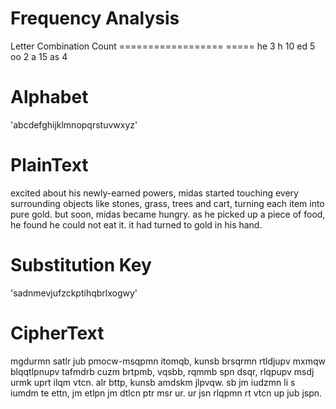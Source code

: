 # Frequency Analysis
Letter Combination          Count
==================          =====
he                          3
h                           10
ed                          5
oo                          2
a                           15
as                          4

# Alphabet
'abcdefghijklmnopqrstuvwxyz'

# PlainText
excited about his newly-earned powers, midas started touching every surrounding objects like stones, grass, trees and cart, turning each item into pure gold. but soon, midas became hungry. as he picked up a piece of food, he found he could not eat it. it had turned to gold in his hand.

# Substitution Key
'sadnmevjufzckptihqbrlxogwy'

# CipherText
mgdurmn satlr jub pmocw-msqpmn itomqb, kunsb brsqrmn rtldjupv mxmqw blqqtlpnupv tafmdrb cuzm brtpmb, vqsbb, rqmmb spn dsqr, rlqpupv msdj urmk uprt ilqm vtcn. alr bttp, kunsb amdskm jlpvqw. sb jm iudzmn li s iumdm te ettn, jm etlpn jm dtlcn ptr msr ur. ur jsn rlqpmn rt vtcn up jub jspn.

